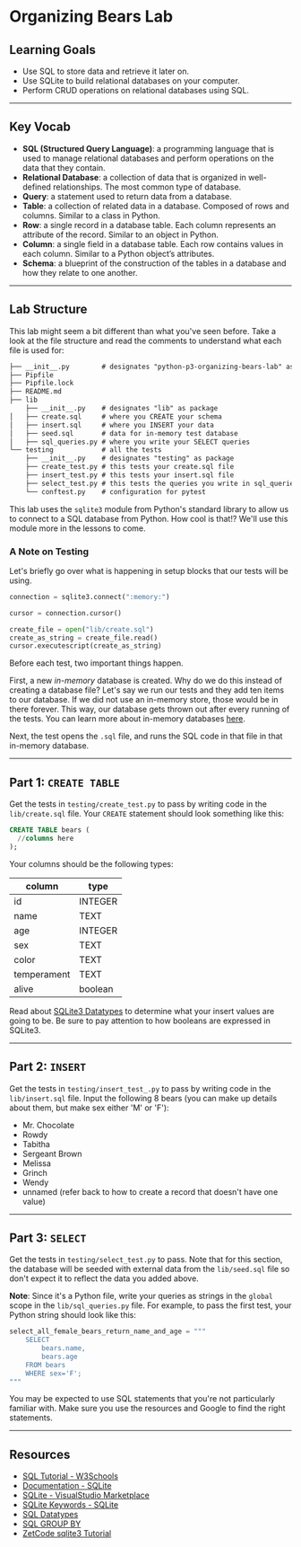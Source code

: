 # Organizing Bears Lab

## Learning Goals

- Use SQL to store data and retrieve it later on.
- Use SQLite to build relational databases on your computer.
- Perform CRUD operations on relational databases using SQL.

---

## Key Vocab

- **SQL (Structured Query Language)**: a programming language that is used to
  manage relational databases and perform operations on the data that they contain.
- **Relational Database**: a collection of data that is organized in
  well-defined relationships. The most common type of database.
- **Query**: a statement used to return data from a database.
- **Table**: a collection of related data in a database. Composed of rows and
  columns. Similar to a class in Python.
- **Row**: a single record in a database table. Each column represents an
  attribute of the record. Similar to an object in Python.
- **Column**: a single field in a database table. Each row contains values in
  each column. Similar to a Python object’s attributes.
- **Schema**: a blueprint of the construction of the tables in a database and
  how they relate to one another.

---

## Lab Structure

This lab might seem a bit different than what you've seen before. Take a look at
the file structure and read the comments to understand what each file is used
for:

```txt
├── __init__.py        # designates "python-p3-organizing-bears-lab" as package
├── Pipfile
├── Pipfile.lock
├── README.md
├── lib
    ├── __init__.py    # designates "lib" as package
│   ├── create.sql     # where you CREATE your schema
│   ├── insert.sql     # where you INSERT your data
│   ├── seed.sql       # data for in-memory test database
│   ├── sql_queries.py # where you write your SELECT queries
└── testing            # all the tests
    ├── __init__.py    # designates "testing" as package
    ├── create_test.py # this tests your create.sql file
    ├── insert_test.py # this tests your insert.sql file
    ├── select_test.py # this tests the queries you write in sql_queries.py
    └── conftest.py    # configuration for pytest
```

This lab uses the `sqlite3` module from Python's standard library to allow us
to connect to a SQL database from Python. How cool is that!? We'll use this
module more in the lessons to come.

### A Note on Testing

Let's briefly go over what is happening in setup blocks that our tests
will be using.

```py
connection = sqlite3.connect(":memory:")

cursor = connection.cursor()

create_file = open("lib/create.sql")
create_as_string = create_file.read()
cursor.executescript(create_as_string)
```

Before each test, two important things happen.

First, a new _in-memory_ database is created. Why do we do this instead of
creating a database file? Let's say we run our tests and they add ten items to
our database. If we did not use an in-memory store, those would be in there
forever. This way, our database gets thrown out after every running of the
tests. You can learn more about in-memory databases
[here](https://www.sqlite.org/inmemorydb.html).

Next, the test opens the `.sql` file, and runs the SQL code in that file in
that in-memory database.

---

## Part 1: `CREATE TABLE`

Get the tests in `testing/create_test.py` to pass by writing code in the
`lib/create.sql` file. Your `CREATE` statement should look something like this:

```sql
CREATE TABLE bears (
  //columns here
);
```

Your columns should be the following types:

| column      | type    |
| ----------- | ------- |
| id          | INTEGER |
| name        | TEXT    |
| age         | INTEGER |
| sex         | TEXT    |
| color       | TEXT    |
| temperament | TEXT    |
| alive       | boolean |

Read about [SQLite3 Datatypes](https://www.sqlite.org/datatype3.html) to
determine what your insert values are going to be. Be sure to pay attention to
how booleans are expressed in SQLite3.

---

## Part 2: `INSERT`

Get the tests in `testing/insert_test_.py` to pass by writing code in the
`lib/insert.sql` file. Input the following 8 bears (you can make up details
about them, but make sex either 'M' or 'F'):

- Mr. Chocolate
- Rowdy
- Tabitha
- Sergeant Brown
- Melissa
- Grinch
- Wendy
- unnamed (refer back to how to create a record that doesn't have one value)

---

## Part 3: `SELECT`

Get the tests in `testing/select_test.py` to pass. Note that for this section, the
database will be seeded with external data from the `lib/seed.sql` file so don't
expect it to reflect the data you added above.

**Note**: Since it's a Python file, write your queries as strings in the
`global` scope in the `lib/sql_queries.py` file. For example, to pass the first
test, your Python string should look like this:

```py
select_all_female_bears_return_name_and_age = """
    SELECT
        bears.name,
        bears.age
    FROM bears
    WHERE sex='F';
"""
```

You may be expected to use SQL statements that you're not particularly familiar
with. Make sure you use the resources and Google to find the right statements.

---

## Resources

- [SQL Tutorial - W3Schools](https://www.w3schools.com/sql/)
- [Documentation - SQLite](https://www.sqlite.org/docs.html)
- [SQLite - VisualStudio Marketplace](https://marketplace.visualstudio.com/items?itemName=alexcvzz.vscode-sqlite)
- [SQLite Keywords - SQLite](https://www.sqlite.org/lang_keywords.html)
- [SQL Datatypes](https://www.sqlite.org/datatype3.html)
- [SQL GROUP BY](https://www.sqlite.org/lang_select.html#resultset)
- [ZetCode sqlite3 Tutorial](http://zetcode.com/db/sqlite/)
